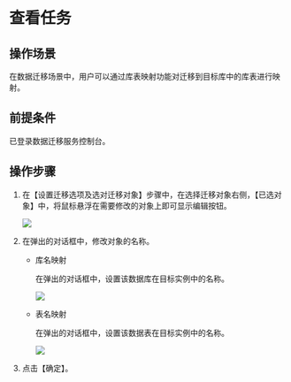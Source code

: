 # 查看任务

## 操作场景

在数据迁移场景中，用户可以通过库表映射功能对迁移到目标库中的库表进行映射。 

## 前提条件

已登录数据迁移服务控制台。 

## 操作步骤

1. 在【设置迁移选项及选对迁移对象】步骤中，在选择迁移对象右侧，【已选对象】中，将鼠标悬浮在需要修改的对象上即可显示编辑按钮。

   ![](https://main.qcloudimg.com/raw/b34c89e4ec703a1a5dad9efd1aaaa4e5.png)

2. 在弹出的对话框中，修改对象的名称。

   - 库名映射

     在弹出的对话框中，设置该数据库在目标实例中的名称。 

     ![](https://main.qcloudimg.com/raw/6c53d26a63e0dd43966de816b800b440.png)

   - 表名映射

     在弹出的对话框中，设置该数据表在目标实例中的名称。

     ![](https://main.qcloudimg.com/raw/4d702b816334d368fa03d165c7d96397.png)

3. 点击【确定】。